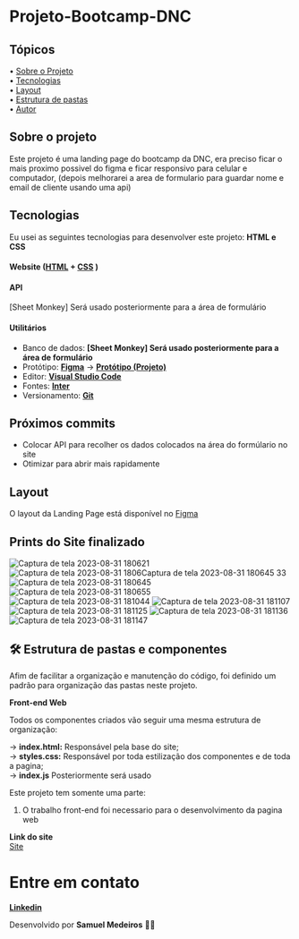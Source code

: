 # Projeto-Bootcamp-DNC

## Tópicos

<div>
 • <a href="#-sobre-o-projeto">Sobre o Projeto</a> </br>
 • <a href="#-tecnologias">Tecnologias</a> </br>
 • <a href="#-layout">Layout</a> </br>
 • <a href="#-estrutura-de-pastas">Estrutura de pastas</a> </br>
 • <a href="#-autor">Autor</a> </br>
</div>

## Sobre o projeto

Este projeto é uma landing page do bootcamp da DNC, era preciso ficar o mais proximo possivel do figma e ficar responsivo para celular e computador, (depois melhorarei a area de formulario para guardar nome e email de cliente usando uma api)

## Tecnologias

Eu usei as seguintes tecnologias para desenvolver este projeto: **HTML e CSS**
#### **Website** ([HTML](https://html.com/) + [CSS](https://pt.wikipedia.org/wiki/Cascading_Style_Sheets) ) 

#### **API** 
[Sheet Monkey] Será usado posteriormente para a área de formulário

#### **Utilitários**
- Banco de dados: **[Sheet Monkey] Será usado posteriormente para a área de formulário**
- Protótipo: **[Figma](https://www.figma.com/)** → **[Protótipo (Projeto)](https://www.figma.com/file/264DqoSfv6uBjVA97ztkBk/Figmas-DNC?node-id=0%3A1&mode=dev)**
- Editor: **[Visual Studio Code](https://code.visualstudio.com/)** 
- Fontes: **[Inter](https://fonts.google.com/specimen/Inter?query=inter)**
- Versionamento: **[Git](https://git-scm.com)**

## Próximos commits
- Colocar API para recolher os dados colocados na área do formúlario no site
- Otimizar para abrir mais rapidamente


## Layout

O layout da Landing Page está disponível no [Figma](https://www.figma.com/file/264DqoSfv6uBjVA97ztkBk/Figmas-DNC?node-id=0%3A1&mode=dev)

## Prints do Site finalizado

![Captura de tela 2023-08-31 180621](https://github.com/S4MUE11/Projeto-Bootcamp-DNC/assets/141192195/d84213b9-e894-4afe-aecd-d74d30eb8a63)
![Captura de tela 2023-08-31 1806![Captura de tela 2023-08-31 180645](https://github.com/S4MUE11/Projeto-Bootcamp-DNC/assets/141192195/24b8c3f0-6276-4ae1-b3cf-f028261ff7d8)
33](https://github.com/S4MUE11/Projeto-Bootcamp-DNC/assets/141192195/a90ec7e8-979e-4122-8b0a-d3bb380c9e8b)
![Captura de tela 2023-08-31 180645](https://github.com/S4MUE11/Projeto-Bootcamp-DNC/assets/141192195/f9e136d0-7ec0-4900-b7d4-f7051a3d419d)
![Captura de tela 2023-08-31 180655](https://github.com/S4MUE11/Projeto-Bootcamp-DNC/assets/141192195/80f3a01a-eca0-468a-8ae8-726a6623777f)
![Captura de tela 2023-08-31 181044](https://github.com/S4MUE11/Projeto-Bootcamp-DNC/assets/141192195/787d0e5a-7790-4a1b-8c29-7dc45b67ebc9)
![Captura de tela 2023-08-31 181107](https://github.com/S4MUE11/Projeto-Bootcamp-DNC/assets/141192195/22cf8049-914c-4868-a46e-a83739575c7f)
![Captura de tela 2023-08-31 181125](https://github.com/S4MUE11/Projeto-Bootcamp-DNC/assets/141192195/efefa0dd-6583-48d6-8063-bfbfec952bfd)
![Captura de tela 2023-08-31 181136](https://github.com/S4MUE11/Projeto-Bootcamp-DNC/assets/141192195/00701e98-9c74-4b75-8495-8027935e2710)
![Captura de tela 2023-08-31 181147](https://github.com/S4MUE11/Projeto-Bootcamp-DNC/assets/141192195/28cce172-d5ae-44ee-8afe-77f8d85c07e9)




## 🛠 Estrutura de pastas e componentes

Afim de facilitar a organização e manutenção do código, foi definido um padrão para organização das pastas neste projeto.

**Front-end Web**

Todos os componentes criados vão seguir uma mesma estrutura de organização: <br>

→ **index.html:** Responsável pela base do site; <br />
→ **styles.css:** Responsável por toda estilização dos componentes e de toda a pagina; <br />
→ **index.js** Posteriormente será usado

Este projeto tem somente uma parte:

1. O trabalho front-end foi necessario para o desenvolvimento da pagina web

**Link do site**   
[Site](https://projeto-03-bootcamp-dnc.netlify.app/)

# Entre em contato

**[Linkedin](https://www.linkedin.com/in/samuel-medeiros-548378236/)**

Desenvolvido por **Samuel Medeiros** 👋🏻

